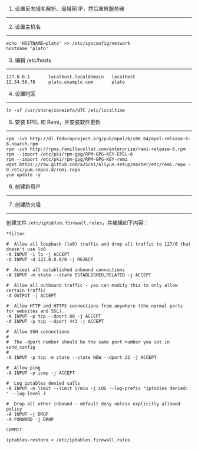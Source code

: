 1. 设置反向域名解析、局域网 IP，然后重启服务器
----------------------------------------------

2. 设置主机名
-------------

    echo 'HOSTNAME=plato' >> /etc/sysconfig/network
    hostname 'plato'

3. 编辑 /etc/hosts
------------------

    127.0.0.1       localhost.localdomain   localhost
    12.34.56.78     plato.example.com       plato

4. 设置时区
-----------

    ln -sf /usr/share/zoneinfo/UTC /etc/localtime

5. 安装 EPEL 和 Remi，并安装软件更新
------------------------------------

    rpm -ivh http://dl.fedoraproject.org/pub/epel/6/x86_64/epel-release-6-8.noarch.rpm
    rpm -ivh http://rpms.famillecollet.com/enterprise/remi-release-6.rpm
    rpm --import /etc/pki/rpm-gpg/RPM-GPG-KEY-EPEL-6
    rpm --import /etc/pki/rpm-gpg/RPM-GPG-KEY-remi
    wget https://raw.github.com/a25ce1/aliyun-setup/master/etc/remi.repo -O /etc/yum.repos.d/remi.repo
    yum update -y

6. 创建新用户
-------------



7. 创建防火墙
-------------

创建文件 `/etc/iptables.firewall.rules`，并编辑如下内容：

    *filter
    
    #  Allow all loopback (lo0) traffic and drop all traffic to 127/8 that doesn't use lo0
    -A INPUT -i lo -j ACCEPT
    -A INPUT -d 127.0.0.0/8 -j REJECT
    
    #  Accept all established inbound connections
    -A INPUT -m state --state ESTABLISHED,RELATED -j ACCEPT
    
    #  Allow all outbound traffic - you can modify this to only allow certain traffic
    -A OUTPUT -j ACCEPT
    
    #  Allow HTTP and HTTPS connections from anywhere (the normal ports for websites and SSL).
    -A INPUT -p tcp --dport 80 -j ACCEPT
    -A INPUT -p tcp --dport 443 -j ACCEPT
    
    #  Allow SSH connections
    #
    #  The -dport number should be the same port number you set in sshd_config
    #
    -A INPUT -p tcp -m state --state NEW --dport 22 -j ACCEPT
    
    #  Allow ping
    -A INPUT -p icmp -j ACCEPT
    
    #  Log iptables denied calls
    -A INPUT -m limit --limit 5/min -j LOG --log-prefix "iptables denied: " --log-level 7
    
    #  Drop all other inbound - default deny unless explicitly allowed policy
    -A INPUT -j DROP
    -A FORWARD -j DROP
    
    COMMIT

    iptables-restore < /etc/iptables.firewall.rules
